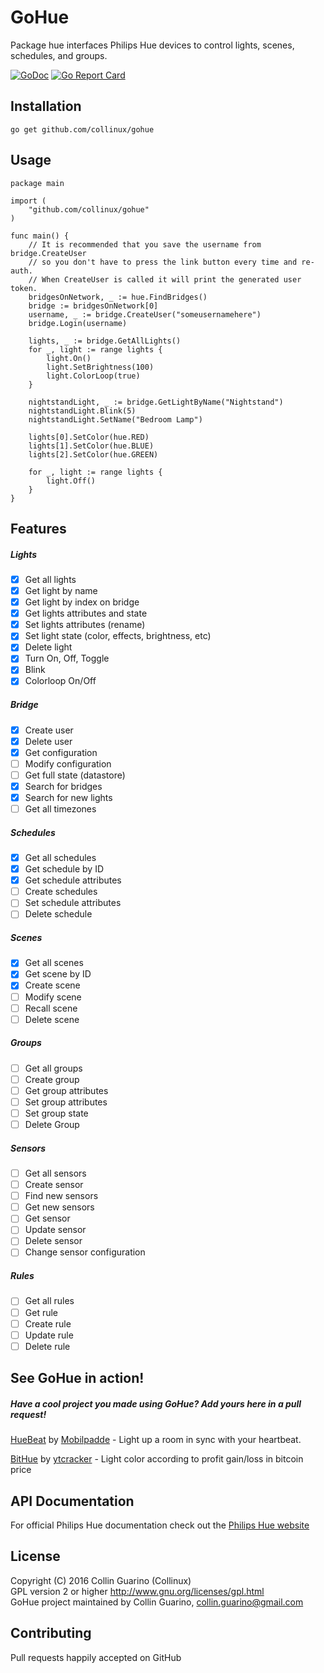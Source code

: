 # GoHue
Package hue interfaces Philips Hue devices to control lights, scenes, schedules, and groups.

[![GoDoc](https://camo.githubusercontent.com/b3b2a2b7fad4e76052830945cd839a3bba5be723/687474703a2f2f696d672e736869656c64732e696f2f62616467652f676f646f632d7265666572656e63652d3532373242342e706e67)](https://godoc.org/github.com/Collinux/GoHue)
[![Go Report Card](https://goreportcard.com/badge/github.com/Collinux/GoHue)](https://goreportcard.com/report/github.com/Collinux/GoHue)
## Installation
```
go get github.com/collinux/gohue
```

## Usage
```
package main

import (
    "github.com/collinux/gohue"
)

func main() {
    // It is recommended that you save the username from bridge.CreateUser
    // so you don't have to press the link button every time and re-auth.
    // When CreateUser is called it will print the generated user token.
    bridgesOnNetwork, _ := hue.FindBridges()
    bridge := bridgesOnNetwork[0]
    username, _ := bridge.CreateUser("someusernamehere")
    bridge.Login(username)

    lights, _ := bridge.GetAllLights()
    for _, light := range lights {
        light.On()
        light.SetBrightness(100)
        light.ColorLoop(true)
    }

    nightstandLight, _ := bridge.GetLightByName("Nightstand")
    nightstandLight.Blink(5)
    nightstandLight.SetName("Bedroom Lamp")

    lights[0].SetColor(hue.RED)
    lights[1].SetColor(hue.BLUE)
    lights[2].SetColor(hue.GREEN)

    for _, light := range lights {
        light.Off()
    }
}
```

## Features
##### Lights
- [x] Get all lights
- [x] Get light by name
- [x] Get light by index on bridge
- [x] Get lights attributes and state
- [x] Set lights attributes (rename)
- [x] Set light state (color, effects, brightness, etc)
- [x] Delete light
- [x] Turn On, Off, Toggle
- [x] Blink
- [x] Colorloop On/Off

##### Bridge
- [x] Create user
- [x] Delete user
- [x] Get configuration
- [ ] Modify configuration
- [ ] Get full state (datastore)
- [x] Search for bridges
- [x] Search for new lights
- [ ] Get all timezones

##### Schedules
- [x] Get all schedules
- [x] Get schedule by ID
- [x] Get schedule attributes
- [ ] Create schedules
- [ ] Set schedule attributes
- [ ] Delete schedule

##### Scenes
- [x] Get all scenes
- [x] Get scene by ID
- [x] Create scene
- [ ] Modify scene
- [ ] Recall scene
- [ ] Delete scene

##### Groups
- [ ] Get all groups
- [ ] Create group
- [ ] Get group attributes
- [ ] Set group attributes
- [ ] Set group state
- [ ] Delete Group

##### Sensors
- [ ] Get all sensors
- [ ] Create sensor
- [ ] Find new sensors
- [ ] Get new sensors
- [ ] Get sensor
- [ ] Update sensor
- [ ] Delete sensor
- [ ] Change sensor configuration

##### Rules
- [ ] Get all rules
- [ ] Get rule
- [ ] Create rule
- [ ] Update rule
- [ ] Delete rule

## See GoHue in action!
##### Have a cool project you made using GoHue? Add yours here in a pull request!
[HueBeat](https://github.com/Mobilpadde/HueBeat) by [Mobilpadde](https://github.com/mobilpadde) - Light up a room in sync with your heartbeat.

[BitHue](https://github.com/realytcracker/go-bithue) by [ytcracker](https://github.com/realytcracker) - Light color according to profit gain/loss in bitcoin price

## API Documentation
For official Philips Hue documentation check out the [Philips Hue website](http://www.developers.meethue.com/philips-hue-api)

## License
Copyright (C) 2016 Collin Guarino (Collinux)  
GPL version 2 or higher http://www.gnu.org/licenses/gpl.html  
GoHue project maintained by Collin Guarino, collin.guarino@gmail.com

## Contributing  
Pull requests happily accepted on GitHub
